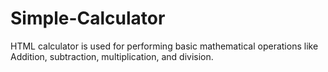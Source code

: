 # Simple-Calculator
HTML calculator is used for performing basic mathematical operations like Addition, subtraction, multiplication, and division.
